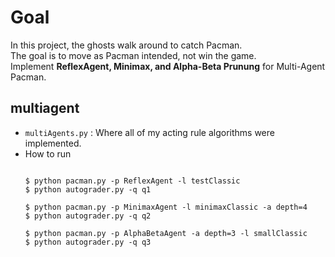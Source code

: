 # Goal
In this project, the ghosts walk around to catch Pacman.  
The goal is to move as Pacman intended, not win the game.  
Implement __ReflexAgent, Minimax, and Alpha-Beta Prunung__ for Multi-Agent Pacman.  

## multiagent
* <code>multiAgents.py</code> : Where all of my acting rule algorithms were implemented.  
* How to run
  <pre>
  <code>
  $ python pacman.py -p ReflexAgent -l testClassic
  $ python autograder.py -q q1

  $ python pacman.py -p MinimaxAgent -l minimaxClassic -a depth=4
  $ python autograder.py -q q2

  $ python pacman.py -p AlphaBetaAgent -a depth=3 -l smallClassic
  $ python autograder.py -q q3
  </code>
</pre>  